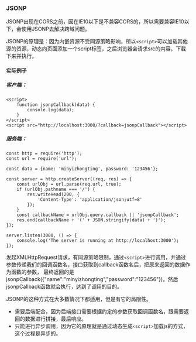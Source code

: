 ### JSONP

JSONP出现在CORS之前，因在IE10以下是不兼容CORS的，所以需要兼容IE10以下，会使用JSONP去解决跨域问题。

JSONP的原理是：因为内嵌资源不受同源策略影响，所以`<script>`可以加载其他源的资源，动态向页面添加一个script标签，之后浏览器会请求src的内容，下载下来并执行。

#### 实际例子

##### 客户端：

```
<script>
    function jsonpCallback(data) {
        console.log(data);
    }
</script>
<script src="http://localhost:3000/?callback=jsonpCallback"></script>
```

##### 服务端：

```
const http = require('http');
const url = require('url');

const data = {name: 'minyizhongting', password: '123456'};

const server = http.createServer((req, res) => {
    const urlObj = url.parse(req.url, true);
    if (urlObj.pathname === '/') {
        res.writeHead(200, {
            'Content-Type': 'application/json;utf=8'
        });
    }
    const callbackName = urlObj.query.callback || 'jsonpCallback';
    res.end(callbackName + '(' + JSON.stringify(data) + ')');
});

server.listen(3000, () => {
    console.log('The server is running at http://localhost:3000');
});
```

发起XMLHttpRequest请求，有同源策略限制，通过`<script>`进行调用，并通过参数传递我们的回调函数名，接口获取到callback函数名后，把原来返回的数据作为函数的参数，
最终返回的是jsonpCallback({"name":"minyizhongting","password":"123456"})。然后jsonpCallback函数就会执行，达到了调用的目的。

JSONP的这种方式在大多数情况下都适用，但是有它的局限性。
* 需要后端配合，因为后端接口需要根据约定的参数获取回调函数名，跟需要返回的数据进行拼接，最后响应。
* 只能进行异步调用，因为它的原理就是通过动态生成`<script>`加载js的方式，这个过程是异步的。
